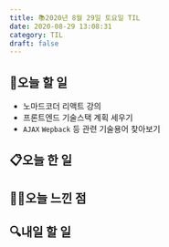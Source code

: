 ```yaml
---
title: 📚2020년 8월 29일 토요일 TIL
date: 2020-08-29 13:08:31
category: TIL
draft: false
---
```


## 🥅오늘 할 일

- 노마드코더 리액트 강의
- 프론트엔드 기술스택 계획 세우기
- `AJAX` `Wepback` 등 관련 기술용어 찾아보기

## 📋오늘 한 일

## ✍🏻오늘 느낀 점

## :mag:내일 할 일
